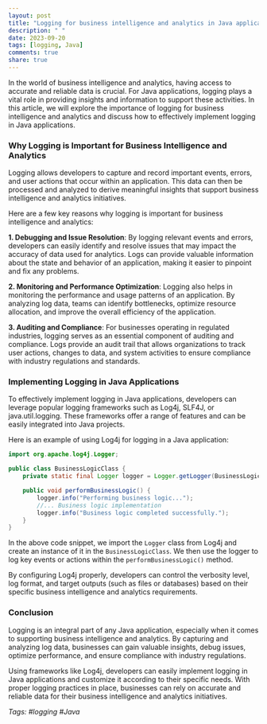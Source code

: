 ```yaml
---
layout: post
title: "Logging for business intelligence and analytics in Java applications"
description: " "
date: 2023-09-20
tags: [logging, Java]
comments: true
share: true
---
```


In the world of business intelligence and analytics, having access to accurate and reliable data is crucial. For Java applications, logging plays a vital role in providing insights and information to support these activities. In this article, we will explore the importance of logging for business intelligence and analytics and discuss how to effectively implement logging in Java applications.

### Why Logging is Important for Business Intelligence and Analytics

Logging allows developers to capture and record important events, errors, and user actions that occur within an application. This data can then be processed and analyzed to derive meaningful insights that support business intelligence and analytics initiatives.

Here are a few key reasons why logging is important for business intelligence and analytics:

**1. Debugging and Issue Resolution**: By logging relevant events and errors, developers can easily identify and resolve issues that may impact the accuracy of data used for analytics. Logs can provide valuable information about the state and behavior of an application, making it easier to pinpoint and fix any problems.

**2. Monitoring and Performance Optimization**: Logging also helps in monitoring the performance and usage patterns of an application. By analyzing log data, teams can identify bottlenecks, optimize resource allocation, and improve the overall efficiency of the application.

**3. Auditing and Compliance**: For businesses operating in regulated industries, logging serves as an essential component of auditing and compliance. Logs provide an audit trail that allows organizations to track user actions, changes to data, and system activities to ensure compliance with industry regulations and standards.

### Implementing Logging in Java Applications

To effectively implement logging in Java applications, developers can leverage popular logging frameworks such as Log4j, SLF4J, or java.util.logging. These frameworks offer a range of features and can be easily integrated into Java projects.

Here is an example of using Log4j for logging in a Java application:

```java
import org.apache.log4j.Logger;

public class BusinessLogicClass {
    private static final Logger logger = Logger.getLogger(BusinessLogicClass.class);

    public void performBusinessLogic() {
        logger.info("Performing business logic...");
        //... Business logic implementation
        logger.info("Business logic completed successfully.");
    }
}
```

In the above code snippet, we import the `Logger` class from Log4j and create an instance of it in the `BusinessLogicClass`. We then use the logger to log key events or actions within the `performBusinessLogic()` method.

By configuring Log4j properly, developers can control the verbosity level, log format, and target outputs (such as files or databases) based on their specific business intelligence and analytics requirements.

### Conclusion

Logging is an integral part of any Java application, especially when it comes to supporting business intelligence and analytics. By capturing and analyzing log data, businesses can gain valuable insights, debug issues, optimize performance, and ensure compliance with industry regulations.

Using frameworks like Log4j, developers can easily implement logging in Java applications and customize it according to their specific needs. With proper logging practices in place, businesses can rely on accurate and reliable data for their business intelligence and analytics initiatives.

*Tags: #logging #Java*